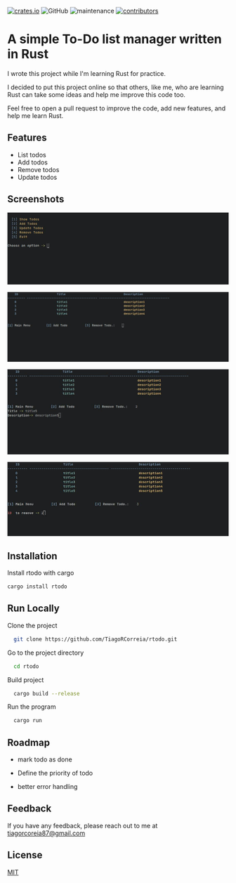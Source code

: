 [![crates.io](https://img.shields.io/crates/v/rtodo)](https://crates.io/crates/rtodo)
![GitHub](https://img.shields.io/github/license/tiagorcorreia/rtodo)
![maintenance](https://img.shields.io/maintenance/yes/2022)
[![contributors](https://img.shields.io/github/contributors/tiagorcorreia/rtodo)](https://github.com/hoodie/notify-rust/graphs/contributors)

# A simple To-Do list manager written in Rust

I wrote this project while I'm learning Rust for practice.

I decided to put this project online so that others, like me, who are learning Rust can
take some ideas and help me improve this code too.

Feel free to open a pull request to improve the code, add new features, and help me learn Rust.

## Features

- List todos
- Add todos
- Remove todos
- Update todos

## Screenshots

<p align="center"><img src="/img/menu.jpg?raw=true"/></p>
<p align="center"><img src="/img/sub_menu.jpg?raw=true"/></p>
<p align="center"><img src="/img/add_todo.jpg?raw=true"/></p>
<p align="center"><img src="/img/remove_todo.jpg?raw=true"/></p>


## Installation


Install rtodo with cargo

```bash
cargo install rtodo
```


    
## Run Locally

Clone the project

```bash
  git clone https://github.com/TiagoRCorreia/rtodo.git
```

Go to the project directory

```bash
  cd rtodo
```

Build project

```bash
  cargo build --release
```

Run the program

```bash
  cargo run
```


## Roadmap

- mark todo as done

- Define the priority of todo

- better error handling



## Feedback

If you have any feedback, please reach out to me at tiagorcoreia87@gmail.com



## License

[MIT](https://choosealicense.com/licenses/mit/)

